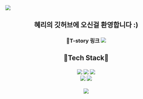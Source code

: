  ![](https://capsule-render.vercel.app/api?section=header&type=waving&height=200&color=auto&fontSize=50&animation=twinkling&text=Hyeri's%20Github👻)
 
 <h2 align = 'center'>혜리의 깃허브에 오신걸 환영합니다 :) </h2>
 <h3 align = 'center'>
 📝T-story 링크 <a href="https://yari-blog.tistory.com/" target="_blank"><img src="https://img.shields.io/badge/T-story-000000?style=flat&logo=Tstory&logoColor=white&link=github.com/HyeRi95"/></a>
 </h3>

<h2 align = "center"> 🌟Tech Stack🌟 </h2>
<h3 align = "center">
<img src="https://img.shields.io/badge/Python-3766AB?style=flat&logo=Python&logoColor=white&link=github.com/HyeRi95"/>
<img src="https://img.shields.io/badge/Oracle SQL-F80000?style=flat&logo=Oracle&logoColor=white&link=github.com/HyeRi95"/>
<img src="https://img.shields.io/badge/R-276DC3?style=flat&logo=R&logoColor=white&link=github.com/HyeRi95"/>
<br>
<img src="https://img.shields.io/badge/Django-092E20?style=flat&logo=Django&logoColor=white&link=github.com/HyeRi95"/>
<img src="https://img.shields.io/badge/pandas-150458?style=flat&logo=Pandas&logoColor=white&link=github.com/HyeRi95"/>
<br></br>
 
<!-- <img src="https://github-readme-stats.vercel.app/api/top-langs/?username=HyeRi95&layout=compact"><br><br> -->
<img src="https://github-readme-stats.vercel.app/api?username=Hyeri95&show_icons=true">
</h3>
 
 
 

 
